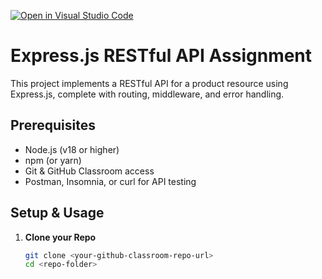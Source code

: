 [![Open in Visual Studio Code](https://classroom.github.com/assets/open-in-vscode-2e0aaae1b6195c2367325f4f02e2d04e9abb55f0b24a779b69b11b9e10269abc.svg)](https://classroom.github.com/online_ide?assignment_repo_id=19957388&assignment_repo_type=AssignmentRepo)
# Express.js RESTful API Assignment

This project implements a RESTful API for a product resource using Express.js, complete with routing, middleware, and error handling.

## Prerequisites
- Node.js (v18 or higher)
- npm (or yarn)
- Git & GitHub Classroom access
- Postman, Insomnia, or curl for API testing

## Setup & Usage

1. **Clone your Repo**

   ```bash
   git clone <your-github-classroom-repo-url>
   cd <repo-folder>
